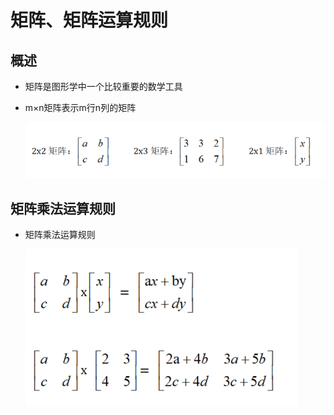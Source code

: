 # 矩阵、矩阵运算规则

## 概述

+ 矩阵是图形学中一个比较重要的数学工具

+ m×n矩阵表示m行n列的矩阵

  ![alt text](images/矩阵概念几行几列.png)

## 矩阵乘法运算规则

+ 矩阵乘法运算规则

  ![alt text](images/矩阵乘法运算.png)

